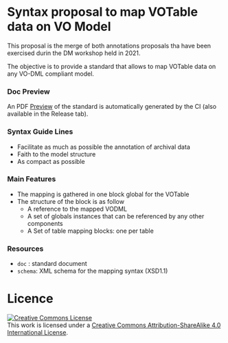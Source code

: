 # Syntax proposal to map VOTable data on VO Model

This proposal is the merge of both annotations proposals tha have been exercised durin the DM workshop held in 2021.

The objective is to provide a standard that allows to map VOTable data on any VO-DML compliant model. 

### Doc Preview

An PDF [Preview](https://github.com/ivoa-std/ModelInstanceInVot/releases/download/auto-pdf-preview/merged-syntax-draft.pdf "preview")
 of the standard is automatically generated by the CI (also available in the Release tab).

### Syntax Guide Lines

- Facilitate as much as possible the annotation of archival data
- Faith to the model structure
- As compact as possible

### Main Features

- The mapping is gathered in one block global for the VOTable
- The structure of the block is as follow
    - A reference to the mapped VODML
    - A set of globals instances that can be referenced by any other components
    - A Set of table mapping blocks: one per table 

### Resources

- `doc` : standard document
- `schema`: XML schema for the mapping syntax (XSD1.1)

# Licence

<a rel="license" href="http://creativecommons.org/licenses/by-sa/4.0/">
  <img alt="Creative Commons License" style="border-width:0" src="https://i.creativecommons.org/l/by-sa/4.0/88x31.png" /></a>
  <br />
  This work is licensed under a <a rel="license" href="http://creativecommons.org/licenses/by-sa/4.0/">
  Creative Commons Attribution-ShareAlike 4.0 International License</a>.
  
